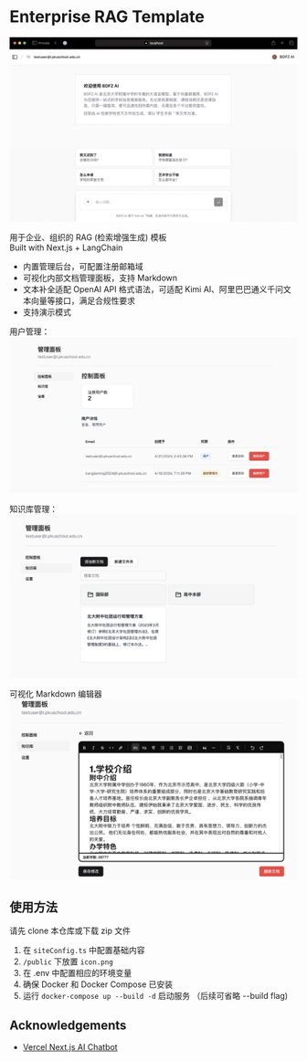 # Enterprise RAG Template  
![Home](public/screenshots/home.png)  

用于企业、组织的 RAG (检索增强生成) 模板  
Built with Next.js + LangChain

- 内置管理后台，可配置注册邮箱域
- 可视化内部文档管理面板，支持 Markdown
- 文本补全适配 OpenAI API 格式语法，可适配 Kimi AI、阿里巴巴通义千问文本向量等接口，满足合规性要求
- 支持演示模式  

用户管理：
![center](public/screenshots/center.png)  

知识库管理：
![base](public/screenshots/base.png)  

可视化 Markdown 编辑器
![editor](public/screenshots/editor.png)

## 使用方法  
请先 clone 本仓库或下载 zip 文件  

1. 在 `siteConfig.ts` 中配置基础内容
2. `/public` 下放置 `icon.png`
3. 在 .env 中配置相应的环境变量
3. 确保 Docker 和 Docker Compose 已安装
4. 运行 `docker-compose up --build -d` 启动服务 （后续可省略 --build flag)


## Acknowledgements  
- [Vercel Next.js AI Chatbot](https://vercel.com/templates/next.js/nextjs-ai-chatbot)
